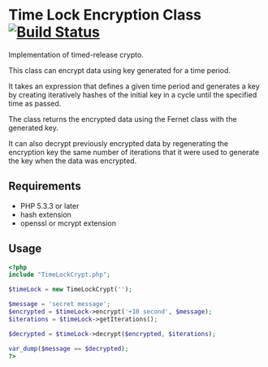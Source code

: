 # Time Lock Encryption Class [![Build Status](https://travis-ci.org/arzzen/php-time-lock-encryption.svg)](https://travis-ci.org/arzzen/php-time-lock-encryption)

Implementation of timed-release crypto.

This class can encrypt data using key generated for a time period.

It takes an expression that defines a given time period and generates a key by creating iteratively hashes of the initial key in a cycle until the specified time as passed.

The class returns the encrypted data using the Fernet class with the generated key.

It can also decrypt previously encrypted data by regenerating the encryption key the same number of iterations that it were used to generate the key when the data was encrypted.


## Requirements

* PHP 5.3.3 or later
* hash extension
* openssl or mcrypt extension


## Usage

```php
<?php
include "TimeLockCrypt.php";

$timeLock = new TimeLockCrypt('');

$message = 'secret message';
$encrypted = $timeLock->encrypt('+10 second', $message);
$iterations = $timeLock->getIterations();

$decrypted = $timeLock->decrypt($encrypted, $iterations);

var_dump($message == $decrypted);
?>
```
